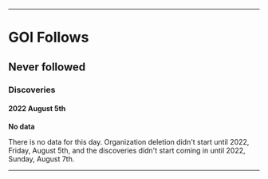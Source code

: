 
***

# GOI Follows

## Never followed

### Discoveries

#### 2022 August 5th

**No data**

There is no data for this day. Organization deletion didn't start until 2022, Friday, August 5th, and the discoveries didn't start coming in until 2022, Sunday, August 7th.

***
